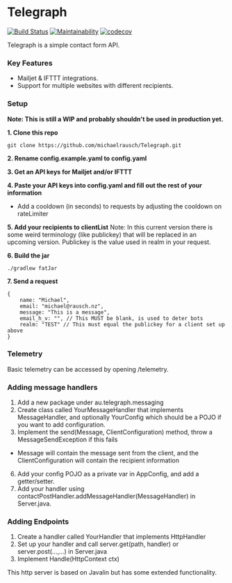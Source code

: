 # Telegraph
[![Build Status](https://travis-ci.org/michaelrausch/Telegraph.svg?branch=master)](https://travis-ci.org/michaelrausch/Telegraph)
[![Maintainability](https://api.codeclimate.com/v1/badges/01b62ede33372d1c44f7/maintainability)](https://codeclimate.com/github/michaelrausch/Telegraph/maintainability)
[![codecov](https://codecov.io/gh/michaelrausch/Telegraph/branch/master/graph/badge.svg)](https://codecov.io/gh/michaelrausch/Telegraph)

Telegraph is a simple contact form API.

### Key Features
- Mailjet & IFTTT integrations.
- Support for multiple websites with different recipients.

### Setup
**Note: This is still a WIP and probably shouldn't be used in production yet.**

**1. Clone this repo**

``
    git clone https://github.com/michaelrausch/Telegraph.git
``

**2. Rename config.example.yaml to config.yaml**

**3. Get an API keys for Mailjet and/or IFTTT**

**4. Paste your API keys into config.yaml and fill out the rest of your information**
- Add a cooldown (in seconds) to requests by adjusting the cooldown on rateLimiter

**5. Add your recipients to clientList**
Note: In this current version there is some weird terminology (like publickey) that will be replaced in an upcoming version. Publickey is the value used in realm in your request.

**6. Build the jar**

``
./gradlew fatJar
``

**7. Send a request**
```
{
    name: "Michael",
    email: "michael@rausch.nz",
    message: "This is a message",
    email_h_v: "", // This MUST be blank, is used to deter bots
    realm: "TEST" // This must equal the publickey for a client set up above
}
```

### Telemetry
Basic telemetry can be accessed by opening /telemetry. 

### Adding message handlers
1. Add a new package under au.telegraph.messaging
2. Create class called YourMessageHandler that implements MessageHandler, and optionally YourConfig which should be a POJO if you want to add configuration.
4. Implement the send(Message, ClientConfiguration) method, throw a MessageSendException if this fails
- Message will contain the message sent from the client, and the ClientConfiguration will contain the recipient information
6. Add your config POJO as a private var in AppConfig, and add a getter/setter.
7. Add your handler using contactPostHandler.addMessageHandler(MessageHandler) in Server.java.

### Adding Endpoints
1. Create a handler called YourHandler that implements HttpHandler
2. Set up your handler and call server.get(path, handler) or server.post(...,...) in Server.java
3. Implement Handle(HttpContext ctx)

This http server is based on Javalin but has some extended functionality. 
